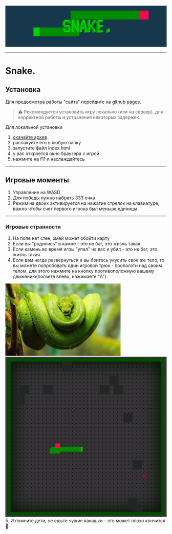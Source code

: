 ![Snake.](sourseToGitHub/headSnake.jpeg)
____
# Snake.
##  Установка
Для предосмотра работы "сайта" перейдите на [github pages](https://www.google.com "клик😜"). 
>⚠️ Рекомендуется установить игру локально (или на сервер), для корректной работы и устранения некоторых задержек.

Для локальной установки 
1. [скачайте архив](https://github.com/doctored11/SnakeJs.github.io/archive/refs/heads/main.zip "да - это ссылка на архив прямо с github")
2. распакуйте его в любую папку
3. запустите файл index.html
4. у вас откроется окно браузера с игрой
5. нажмите на f11 и наслаждайтесь
___
## Игровые моменты
1. Управление на WASD
2. Для победы нужно набрать 333 очка
3. Режим на двоих активируется на нажатие стрелок на клавиатуре, важно чтобы счет первого игрока был меньше единицы
____
 ### Игровые странности
 1. На поле нет стен, змей может обойти карту
 2. Если вы "родились" в камне - это не баг, это жизнь такая
 3. Если камень во время игры "упал" на вас и убил - это не баг, это жизнь такая
 4. Если вам негде развернуться и вы боитесь укусить свое же тело, то вы можете попробовать один игровой трюк - проползти над своим телом, для этого нажмите на кнопку противоположную вашему движению(ползете влево, нажимаете "A").


 ![Snake.](sourseToGitHub/python.jpg)
 ![Snake.](sourseToGitHub/snakePetl.jpeg)
5. И помните дети, не ешьте чужие какашки - это может плохо кончится💩







